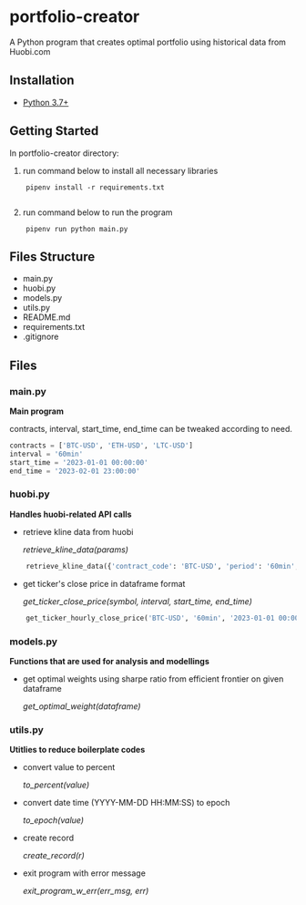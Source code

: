 # portfolio-creator

A Python program that creates optimal portfolio using historical data from Huobi.com

## Installation
    
- [Python 3.7+](https://www.python.org/downloads/release/python-370/)

## Getting Started

In portfolio-creator directory:

1. run command below to install all necessary libraries

```linux
    pipenv install -r requirements.txt
            
```

2. run command below to run the program
   
```linux
    pipenv run python main.py
```

## Files Structure
- main.py
- huobi.py
- models.py
- utils.py
- README.md
- requirements.txt
- .gitignore

## Files

### main.py

**Main program**

contracts, interval, start_time, end_time can be tweaked according to need.

``` python
contracts = ['BTC-USD', 'ETH-USD', 'LTC-USD']
interval = '60min'
start_time = '2023-01-01 00:00:00'
end_time = '2023-02-01 23:00:00'

```

### huobi.py

**Handles huobi-related API calls**

- retrieve kline data from huobi
  
    _retrieve_kline_data(params)_

```python
    retrieve_kline_data({'contract_code': 'BTC-USD', 'period': '60min', 'from': 1677073951, 'to': 1677073966})
```

- get ticker's close price in dataframe format
  
    _get_ticker_close_price(symbol, interval, start_time, end_time)_

```python
    get_ticker_hourly_close_price('BTC-USD', '60min', '2023-01-01 00:00:00', '2023-02-01 23:00:00')
```

### models.py

**Functions that are used for analysis and modellings**

- get optimal weights using sharpe ratio from efficient frontier on given dataframe
  
    _get_optimal_weight(dataframe)_

### utils.py

**Utitlies to reduce boilerplate codes**

- convert value to percent
  
    _to_percent(value)_

- convert date time (YYYY-MM-DD HH:MM:SS) to epoch
  
    _to_epoch(value)_

- create record 

    _create_record(r)_

- exit program with error message

    _exit_program_w_err(err_msg, err)_

